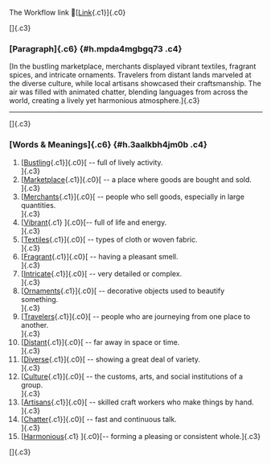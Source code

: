 The Workflow link
👏[[Link](https://www.google.com/url?q=http://www.google.com&sa=D&source=editors&ust=1761143781066768&usg=AOvVaw1A72i2cFZxVC1O445Q4iGb){.c1}]{.c0}

[]{.c3}

### [Paragraph]{.c6} {#h.mpda4mgbgq73 .c4}

[In the bustling marketplace, merchants displayed vibrant textiles,
fragrant spices, and intricate ornaments. Travelers from distant lands
marveled at the diverse culture, while local artisans showcased their
craftsmanship. The air was filled with animated chatter, blending
languages from across the world, creating a lively yet harmonious
atmosphere.]{.c3}

------------------------------------------------------------------------

[]{.c3}

### [Words & Meanings]{.c6} {#h.3aalkbh4jm0b .c4}

1.  [[Bustling](https://www.google.com/url?q=http://www.google.com&sa=D&source=editors&ust=1761143781067625&usg=AOvVaw3ME_mCrYmyIJKZ6GwR_4VI){.c1}]{.c0}[ --
    full of lively activity.\
    ]{.c3}
2.  [[Marketplace](https://www.google.com/url?q=http://www.google.com&sa=D&source=editors&ust=1761143781067786&usg=AOvVaw3HnQ18WND_e3QTkuDVl9Gz){.c1}]{.c0}[ --
    a place where goods are bought and sold.\
    ]{.c3}
3.  [[Merchants](https://www.google.com/url?q=http://www.google.com&sa=D&source=editors&ust=1761143781067975&usg=AOvVaw0Hl8_k5SMIhU8t8bvbr8w0){.c1}]{.c0}[ --
    people who sell goods, especially in large quantities.\
    ]{.c3}
4.  [[Vibrant](https://www.google.com/url?q=http://www.google.com&sa=D&source=editors&ust=1761143781068199&usg=AOvVaw26mCGGYRsSkCOZ_DvvxPqB){.c1}
    ]{.c0}[-- full of life and energy.\
    ]{.c3}
5.  [[Textiles](https://www.google.com/url?q=http://www.google.com&sa=D&source=editors&ust=1761143781068309&usg=AOvVaw0NDGCIzDSmWGsX6t5KrytC){.c1}]{.c0}[ --
    types of cloth or woven fabric.\
    ]{.c3}
6.  [[Fragrant](https://www.google.com/url?q=http://www.google.com&sa=D&source=editors&ust=1761143781068453&usg=AOvVaw1sLDtfeTh0d3LMXJVXkArV){.c1}]{.c0}[ --
    having a pleasant smell.\
    ]{.c3}
7.  [[Intricate](https://www.google.com/url?q=http://www.google.com&sa=D&source=editors&ust=1761143781068563&usg=AOvVaw3hDeWKzRwn3ZsmToJiOTyl){.c1}]{.c0}[ --
    very detailed or complex.\
    ]{.c3}
8.  [[Ornaments](https://www.google.com/url?q=http://www.google.com&sa=D&source=editors&ust=1761143781068724&usg=AOvVaw3I5RztGGvN0S5c5h6PwEa9){.c1}]{.c0}[ --
    decorative objects used to beautify something.\
    ]{.c3}
9.  [[Travelers](https://www.google.com/url?q=http://www.google.com&sa=D&source=editors&ust=1761143781068895&usg=AOvVaw1pkLtAKH8IhqC-QtBKNEAM){.c1}]{.c0}[ --
    people who are journeying from one place to another.\
    ]{.c3}
10. [[Distant](https://www.google.com/url?q=http://www.google.com&sa=D&source=editors&ust=1761143781069093&usg=AOvVaw1-O_3Vn1A8qbfirNcGzgF0){.c1}]{.c0}[ --
    far away in space or time.\
    ]{.c3}
11. [[Diverse](https://www.google.com/url?q=http://www.google.com&sa=D&source=editors&ust=1761143781069220&usg=AOvVaw3tr_2jAKrE5UzRNIwYA1IP){.c1}]{.c0}[ --
    showing a great deal of variety.\
    ]{.c3}
12. [[Culture](https://www.google.com/url?q=http://www.google.com&sa=D&source=editors&ust=1761143781069328&usg=AOvVaw3N0v4JIltW-tuiVwdk-91y){.c1}]{.c0}[ --
    the customs, arts, and social institutions of a group.\
    ]{.c3}
13. [[Artisans](https://www.google.com/url?q=http://www.google.com&sa=D&source=editors&ust=1761143781069462&usg=AOvVaw2A2CZhiVm_zpxnbWH8zilx){.c1}]{.c0}[ --
    skilled craft workers who make things by hand.\
    ]{.c3}
14. [[Chatter](https://www.google.com/url?q=http://www.google.com&sa=D&source=editors&ust=1761143781069603&usg=AOvVaw3dJjGw0-Enp0-KNSMJrCdz){.c1}]{.c0}[ --
    fast and continuous talk.\
    ]{.c3}
15. [[Harmonious](https://www.google.com/url?q=http://www.google.com&sa=D&source=editors&ust=1761143781069717&usg=AOvVaw2rOLOnd6l1PL7uaajTvvU9){.c1}
    ]{.c0}[-- forming a pleasing or consistent whole.]{.c3}

[]{.c3}

